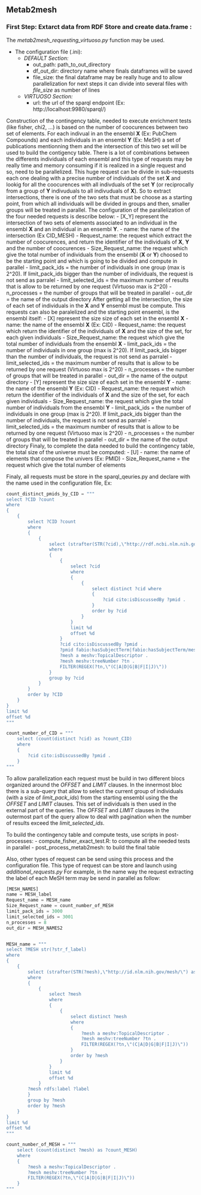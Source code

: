 ## Metab2mesh

### First Step: Extarct data from RDF Store and create data.frame :
The *metab2mesh_requesting_virtuoso.py* function may be used.
 - The configuration file (.ini):
   - *DEFAULT Section:*
     - out_path: path_to_out_directory
     - df_out_dir: directory name where finals dataframes will be saved
     - file_size: the final dataframe may be really huge and to allow parallelization for next steps it can divide into several files with *file_size* as number of lines
   - *VIRTUOSO Section:*
     - url: the url of the sparql endpoint (Ex: http://localhost:9980/sparql/)

Construction of the contingency table, needed to execute enrichment tests (like fisher, chi2, ...) is based on the number of coocurences between two set of elements.  For each indivual in an the ensembl **X** (Ex: PubChem Compounds) and each individuals in an ensembl **Y** (Ex: MeSH) a set of publications mentionning them and the intersection of this two set will be used to build the contigency table. 
There is a lot of combinations between the differents individuals of each ensembl and this type of requests may be really time and memory consuming if it is realized in a single request and so, need to be parallelized. This huge request can be divide in sub-requests each one dealing with a precise number of individuals of the set **X** and lookig for all the coocurences with all indivduals of the set **Y** (or reciprocally from a group of **Y** indivuduals to all indivuduals of **X**).
So to extract intersections, there is one of the two sets that must be choose as a starting point, from which all individuals will be divided in groups and then, smaller groups will be treated in parallel. 
   The configuration of the parallelization of the four needed requests is describe below:
     - [X_Y] represent the intersection of two sets of elements associated to an individual in the ensembl **X** and an individual in an ensembl **Y**.
       - name: the name of the intersection (Ex CID_MESH)
       - Request_name: the request which extract the number of coocurences, and return the identifier of the individuals of **X**, **Y** and the number of coocurences 
       - Size_Request_name: the request which give the total number of individuals from the ensembl (**X** or **Y**) choosed to be the starting point and which is going to be divided and compute in parallel
       - limit_pack_ids = the number of individuals in one group (max is 2^20). If limit_pack_ids bigger than the number of individuals, the request is not send as parralel
       - limit_selected_ids = the maximum number of results that is allow to be returned by one request (Virtuoso max is 2^20)
       - n_processes = the number of groups that will be treated in parallel
       - out_dir = the name of the output directory
    After getting all the intersection, the size of each set of individuals in the **X** and **Y** ensembl must be compute. This requests can also be paralelized and the starting point ensembl, is the ensembl itself:
     - [X] represent the size size of each set in the ensembl **X**
       - name: the name of the ensembl **X** (Ex: CID)
       - Request_name: the request which return the identifier of the individuals of **X** and the size of the set, for each given individuals
       - Size_Request_name: the request which give the total number of individuals from the ensembl **X**
       - limit_pack_ids = the number of individuals in one group (max is 2^20). If limit_pack_ids bigger than the number of individuals, the request is not send as parralel
       - limit_selected_ids = the maximum number of results that is allow to be returned by one request (Virtuoso max is 2^20)
       - n_processes = the number of groups that will be treated in parallel
       - out_dir = the name of the output directory
     - [Y] represent the size size of each set in the ensembl **Y**
       - name: the name of the ensembl **Y** (Ex: CID)
       - Request_name: the request which return the identifier of the individuals of **X** and the size of the set, for each given individuals
       - Size_Request_name: the request which give the total number of individuals from the ensembl **Y**
       - limit_pack_ids = the number of individuals in one group (max is 2^20). If limit_pack_ids bigger than the number of individuals, the request is not send as parralel
       - limit_selected_ids = the maximum number of results that is allow to be returned by one request (Virtuoso max is 2^20)
       - n_processes = the number of groups that will be treated in parallel
       - out_dir = the name of the output directory
    Finaly, to complete the data needed to build the contingency table, the total size of the universe must be computed:
     - [U]
       - name: the name of elements that compose the univers (Ex: PMID)
       - Size_Request_name = the request which give the total number of elements

Finaly, all requests must be store in the sparql_qeuries.py and declare with the name used in the configuration file, Ex:

```python
count_distinct_pmids_by_CID = """
select ?CID ?count
where
{
    {
        select ?CID ?count
        where
        {
            {
                select (strafter(STR(?cid),\"http://rdf.ncbi.nlm.nih.gov/pubchem/compound/CID\") as ?CID) (count(distinct ?pmid) as ?count) 
                where 
                {
                    {
                        select ?cid 
                        where 
                        {
                            {
                                select distinct ?cid where
                                {
                                    ?cid cito:isDiscussedBy ?pmid .
                                }
                                order by ?cid
                            }
                        }
                        limit %d
                        offset %d
                    }
                    ?cid cito:isDiscussedBy ?pmid .
                    ?pmid fabio:hasSubjectTerm|fabio:hasSubjectTerm/meshv:hasDescriptor ?mesh .
                    ?mesh a meshv:TopicalDescriptor .
                    ?mesh meshv:treeNumber ?tn .
                    FILTER(REGEX(?tn,\"(C|A|D|G|B|F|I|J)\"))
                }
                group by ?cid
            }
        }
        order by ?CID
    }
}
limit %d
offset %d
"""

count_number_of_CID = """
    select (count(distinct ?cid) as ?count_CID)
    where 
    {
        ?cid cito:isDiscussedBy ?pmid .
    }
"""
```
To allow parallelization each request must be build in two different blocs organized around the *OFFSET* and *LIMIT* clauses. In the innermost bloc there is a sub-query that allow to select the current group of individuals (with a size of *limit_pack_ids*) from the starting ensembl using the the *OFFSET* and *LIMIT* clauses. This set of individuals is then used in the external part of the queries.
The *OFFSET* and *LIMIT* clauses in the outermost part of the query allow to deal with pagination when the number of results exceed the *limit_selected_ids*.

To build the contingency table and compute tests, use scripts in post-processes:
    - compute_fisher_exact_test.R: to compute all the needed tests in parallel
    - post_process_metab2mesh: to build the final table

Also, other types of request can be send using this process and the configuration file.
This type of request can be store and launch using *additional_requests.py*
For example, in the name way the request extracting the label of each MeSH term may be send in parallel as follow:

```python
[MESH_NAMES]
name = MESH_label
Request_name = MESH_name
Size_Request_name = count_number_of_MESH
limit_pack_ids = 3000
limit_selected_ids = 3001
n_processes = 8
out_dir = MESH_NAMES2


MESH_name = """
select ?MESH str(?str_f_label)
where
{
    {
        select (strafter(STR(?mesh),\"http://id.nlm.nih.gov/mesh/\") as ?MESH) MIN(str(?label)) as ?str_f_label
        where
        {
            {
                select ?mesh
                where
                {
                    {
                        select distinct ?mesh
                        where
                        {
                            ?mesh a meshv:TopicalDescriptor .
                            ?mesh meshv:treeNumber ?tn .
                            FILTER(REGEX(?tn,\"(C|A|D|G|B|F|I|J)\"))
                        }
                        order by ?mesh
                    }
                }
                limit %d
                offset %d
            }
        ?mesh rdfs:label ?label
        }
        group by ?mesh
        order by ?mesh
    }
}
limit %d
offset %d
"""

count_number_of_MESH = """
    select (count(distinct ?mesh) as ?count_MESH) 
    where 
    {
        ?mesh a meshv:TopicalDescriptor .
        ?mesh meshv:treeNumber ?tn .
        FILTER(REGEX(?tn,\"(C|A|D|G|B|F|I|J)\"))
    }
"""
```